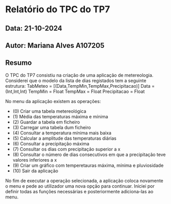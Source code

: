 # Relatório do TPC do TP7
## Data: 21-10-2024
## Autor: Mariana Alves A107205

## Resumo

O TPC do TP7 consistiu na criação de uma aplicação de metereologia.
Considerei que o modelo da lista de dias registados tem a seguinte estrutura:
    TabMeteo = [(Data,TempMin,TempMax,Precipitacao)]
        Data = (Int,Int,Int)
        TempMin = Float
        TempMax = Float
        Precipitacao = Float

No menu da aplicação existem as operações:
- (0) Criar uma tabela metereológica
- (1) Média das temperaturas máxima e mínima
- (2) Guardar a tabela em ficheiro
- (3) Carregar uma tabela dum ficheiro
- (4) Consultar a temperatura mínima mais baixa
- (5) Calcular a amplitude das temperaturas diárias
- (6) Consultar a precipitação máxima
- (7) Consultar os dias com precipitação superior a x
- (8) Consultar o número de dias consecutivos em que a precipitação teve valores inferiores a x
- (9) Criar um gráfico com temperetauras máxima, mínima e pluviosidade
- (10) Sair da aplicação

No fim de executar a operação selecionada, a aplicação coloca novamente o menu e pede ao utilizador uma nova opção para continuar.
Iniciei por definir todas as funções necessárias e posteriormente adiciona-las ao menu.
